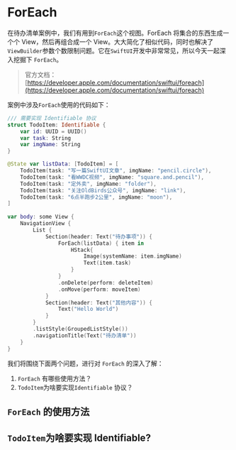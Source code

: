 # ForEach

在待办清单案例中，我们有用到`ForEach`这个视图。ForEach 将集合的东西生成一个个 View，然后再组合成一个 View。大大简化了相似代码，同时也解决了`ViewBuilder`参数个数限制问题。它在`SwiftUI`开发中非常常见，所以今天一起深入挖掘下 `ForEach`。

> 官方文档：[https://developer.apple.com/documentation/swiftui/foreach](https://developer.apple.com/documentation/swiftui/foreach)


案例中涉及`ForEach`使用的代码如下：

```swift
/// 需要实现 Identifiable 协议
struct TodoItem: Identifiable {
    var id: UUID = UUID()
    var task: String
    var imgName: String
}

@State var listData: [TodoItem] = [
    TodoItem(task: "写一篇SwiftUI文章", imgName: "pencil.circle"),
    TodoItem(task: "看WWDC视频", imgName: "square.and.pencil"),
    TodoItem(task: "定外卖", imgName: "folder"),
    TodoItem(task: "关注OldBirds公众号", imgName: "link"),
    TodoItem(task: "6点半跑步2公里", imgName: "moon"),
]
    
var body: some View {
    NavigationView {
        List {
            Section(header: Text("待办事项")) {
                ForEach(listData) { item in
                    HStack{
                        Image(systemName: item.imgName)
                        Text(item.task)
                    }
                }
                .onDelete(perform: deleteItem)
                .onMove(perform: moveItem)
            }
            Section(header: Text("其他内容")) {
                Text("Hello World")
            }
        }
        .listStyle(GroupedListStyle())
        .navigationTitle(Text("待办清单"))
    }
}
```

我们将围绕下面两个问题，进行对 `ForEach` 的深入了解：

1. `ForEach` 有哪些使用方法？
2. `TodoItem`为啥要实现`Identifiable` 协议？

## `ForEach` 的使用方法

## `TodoItem`为啥要实现 Identifiable?

